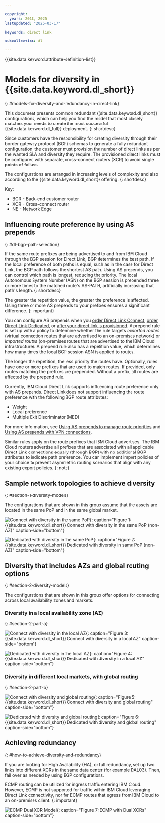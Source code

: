 ```yaml
---

copyright:
  years: 2018, 2025
lastupdated: "2025-03-17"

keywords: direct link

subcollection: dl

---
```


{{site.data.keyword.attribute-definition-list}}

# Models for diversity in {{site.data.keyword.dl_short}}
{: #models-for-diversity-and-redundancy-in-direct-link}

This document presents common redundant {{site.data.keyword.dl_short}} configurations, which can help you find the model that most closely matches your needs to create the most successful {{site.data.keyword.dl_full}} deployment.
{: shortdesc}

Since customers have the responsibility for creating diversity through their border gateway protocol (BGP) schemas to generate a fully redundant configuration, the customer must provision the number of direct links as per the wanted SLA and diversity they require. The provisioned direct links must be configured with separate, cross-connect routers (XCR) to avoid single points of failure.

The configurations are arranged in increasing levels of complexity and also according to the {{site.data.keyword.dl_short}} offering.
{: shortdesc}

Key:

* BCR - Back-end customer router
* XCR - Cross-connect router
* NE - Network Edge

## Influencing route preference by using AS prepends
{: #dl-bgp-path-selection}

If the same route prefixes are being advertised to and from IBM Cloud through the BGP session for Direct Link, BGP determines the best path. If the local preference of both paths is equal, such as in the case for Direct Link, the BGP path follows the shortest AS path. Using AS prepends, you can control which path is longest, reducing the priority. The local Autonomous System Number (ASN) on the BGP session is prepended three or more times to the matched route's AS-PATH, artificially increasing that path's length.
{: shortdesc}

The greater the repetition value, the greater the preference is affected. Using three or more AS prepends to your prefixes ensures a significant difference.
{: important}

You can configure AS prepends when you [order Direct Link Connect](/docs/dl?topic=dl-how-to-order-ibm-cloud-dl-connect), [order Direct Link Dedicated](/docs/dl?topic=dl-how-to-order-ibm-cloud-dl-dedicated), or [after your direct link is provisioned](/docs/dl?topic=dl-prepend-as-paths). A prepend rule is set up with a policy to determine whether the rule targets _exported routes_ (virtual connection routes that are advertised to an on-premises network) or _imported routes_ (on-premises routes that are advertised to the IBM Cloud infrastructure). A prepend rule also has a repetition value, which determines how many times the local BGP session ASN is applied to routes. 

The longer the repetition, the less priority the routes have. Optionally, rules have one or more prefixes that are used to match routes. If provided, only routes matching the prefixes are prepended. Without a prefix, all routes are affected by the prepend rule.

Currently, IBM Cloud Direct Link supports influencing route preference only with AS prepends. Direct Link does not support influencing the route preference with the following BGP route attributes:

* Weight
* Local preference
* Multiple Exit Discriminator (MED)

For more information, see [Using AS prepends to manage route priorities](/docs/dl?topic=dl-dl-about#use-case-1) and [Using AS prepends with VPN connections](/docs/dl?topic=dl-dl-planning-considerations&interface=ui#as-prepends-routes).

Similar rules apply on the route prefixes that IBM Cloud advertises. The IBM Cloud routers advertise all prefixes that are associated with all applicable Direct Link connections equally (through BGP) with no additional BGP attributes to indicate path preference. You can implement import policies of your choice to prevent asymmetric routing scenarios that align with any existing export policies.
{: note}

## Sample network topologies to achieve diversity
{: #section-1-diversity-models}

The configurations that are shown in this group assume that the assets are located in the same PoP and in the same global market.

![Connect with diversity in the same PoP](images/connect-diversity-same-pop.png "Connect with diversity in the same PoP"){: caption="Figure 1: {{site.data.keyword.dl_short}} Connect with diversity in the same PoP (non-AZ)" caption-side="bottom"}

![Dedicated with diversity in the same PoP](images/dedicated-diversity-same-pop.png "Dedicated with diversity in the same PoP"){: caption="Figure 2: {{site.data.keyword.dl_short}} Dedicated with diversity in same PoP (non-AZ)" caption-side="bottom"}

## Diversity that includes AZs and global routing options
{: #section-2-diversity-models}

The configurations that are shown in this group offer options for connecting across local availability zones and markets.

### Diversity in a local availability zone (AZ)
{: #section-2-part-a}

![Connect with diversity in the local AZ](images/connect-diversity-local-az.png "Connect with diversity in the local AZ"){: caption="Figure 3: {{site.data.keyword.dl_short}} Connect with diversity in a local AZ" caption-side="bottom"}

![Dedicated with diversity in the local AZ](images/dedicated-diversity-local-az.png "Dedicated with diversity in the local AZ"){: caption="Figure 4: {{site.data.keyword.dl_short}} Dedicated with diversity in a local AZ" caption-side="bottom"}

### Diversity in different local markets, with global routing
{: #section-2-part-b}

![Connect with diversity and global routing](images/connect-diversity-global.png "Connect with diversity and global routing"){: caption="Figure 5: {{site.data.keyword.dl_short}} Connect with diversity and global routing" caption-side="bottom"}

![Dedicated with diversity and global routing](images/dedicated-diversity-global.png "Dedicated with diversity and global routing"){: caption="Figure 6: {{site.data.keyword.dl_short}} Dedicated with diversity and global routing" caption-side="bottom"}

## Achieving redundancy
{: #how-to-achieve-diversity-and-redundancy}

If you are looking for High Availability (HA), or full redundancy, set up two links into different XCRs in the same data center (for example DAL03). Then, fail over as needed by using BGP configurations. 

ECMP routing can be utilized for ingress traffic entering IBM Cloud. However, ECMP is not supported for traffic within IBM Cloud leveraging Direct Link connectivity, nor for ECMP routes that egress from IBM Cloud to an on-premises client.
{: important}

![ECMP Dual XCR Model](images/ecmp-with-diversity.png "ECMP Dual XCR Model"){: caption="Figure 7: ECMP with Dual XCRs" caption-side="bottom"}
